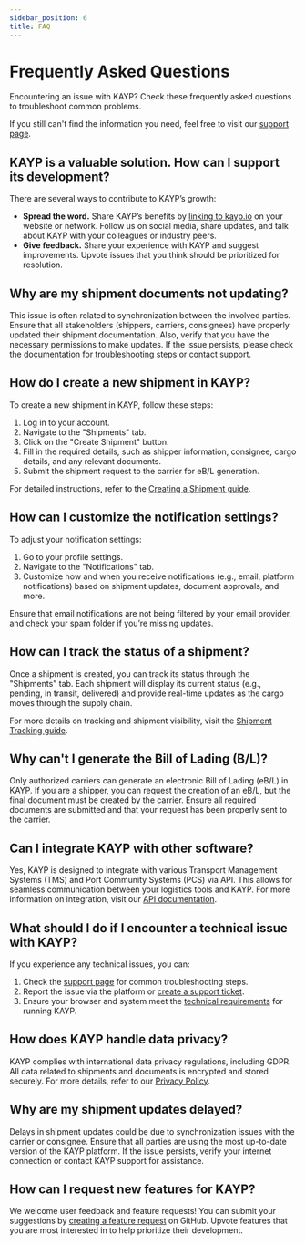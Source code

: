 ```yaml
---
sidebar_position: 6
title: FAQ
---
```


# Frequently Asked Questions

<p class="description">Encountering an issue with KAYP? Check these frequently asked questions to troubleshoot common problems.</p>

If you still can't find the information you need, feel free to visit our [support page](/kayp/getting-started/support/).

## KAYP is a valuable solution. How can I support its development?

There are several ways to contribute to KAYP’s growth:

- **Spread the word.** Share KAYP’s benefits by [linking to kayp.io](https://kayp.io/) on your website or network. Follow us on social media, share updates, and talk about KAYP with your colleagues or industry peers.
- **Give feedback.** Share your experience with KAYP and suggest improvements. Upvote issues that you think should be prioritized for resolution.

## Why are my shipment documents not updating?

This issue is often related to synchronization between the involved parties. Ensure that all stakeholders (shippers, carriers, consignees) have properly updated their shipment documentation. Also, verify that you have the necessary permissions to make updates. If the issue persists, please check the documentation for troubleshooting steps or contact support.

## How do I create a new shipment in KAYP?

To create a new shipment in KAYP, follow these steps:
1. Log in to your account.
2. Navigate to the "Shipments" tab.
3. Click on the "Create Shipment" button.
4. Fill in the required details, such as shipper information, consignee, cargo details, and any relevant documents.
5. Submit the shipment request to the carrier for eB/L generation.

For detailed instructions, refer to the [Creating a Shipment guide](https://kayp.io/docs/create-shipment).

## How can I customize the notification settings?

To adjust your notification settings:
1. Go to your profile settings.
2. Navigate to the "Notifications" tab.
3. Customize how and when you receive notifications (e.g., email, platform notifications) based on shipment updates, document approvals, and more.

Ensure that email notifications are not being filtered by your email provider, and check your spam folder if you’re missing updates.

## How can I track the status of a shipment?

Once a shipment is created, you can track its status through the "Shipments" tab. Each shipment will display its current status (e.g., pending, in transit, delivered) and provide real-time updates as the cargo moves through the supply chain.

For more details on tracking and shipment visibility, visit the [Shipment Tracking guide](https://kayp.io/docs/tracking).

## Why can't I generate the Bill of Lading (B/L)?

Only authorized carriers can generate an electronic Bill of Lading (eB/L) in KAYP. If you are a shipper, you can request the creation of an eB/L, but the final document must be created by the carrier. Ensure all required documents are submitted and that your request has been properly sent to the carrier.

## Can I integrate KAYP with other software?

Yes, KAYP is designed to integrate with various Transport Management Systems (TMS) and Port Community Systems (PCS) via API. This allows for seamless communication between your logistics tools and KAYP. For more information on integration, visit our [API documentation](https://kayp.io/api).

## What should I do if I encounter a technical issue with KAYP?

If you experience any technical issues, you can:
1. Check the [support page](https://kayp.io/support) for common troubleshooting steps.
2. Report the issue via the platform or [create a support ticket](https://kayp.io/support/ticket).
3. Ensure your browser and system meet the [technical requirements](https://kayp.io/docs/requirements) for running KAYP.

## How does KAYP handle data privacy?

KAYP complies with international data privacy regulations, including GDPR. All data related to shipments and documents is encrypted and stored securely. For more details, refer to our [Privacy Policy](https://kayp.io/privacy).

## Why are my shipment updates delayed?

Delays in shipment updates could be due to synchronization issues with the carrier or consignee. Ensure that all parties are using the most up-to-date version of the KAYP platform. If the issue persists, verify your internet connection or contact KAYP support for assistance.

## How can I request new features for KAYP?

We welcome user feedback and feature requests! You can submit your suggestions by [creating a feature request](https://github.com/kayp/kayp/issues/new) on GitHub. Upvote features that you are most interested in to help prioritize their development.
